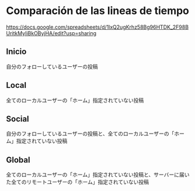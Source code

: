 # Comparación de las lineas de tiempo

https://docs.google.com/spreadsheets/d/1lxQ2ugKrhz58Bg96HTDK_2F98BUritkMyIiBkOByjHA/edit?usp=sharing

## Inicio
自分のフォローしているユーザーの投稿

## Local
全てのローカルユーザーの「ホーム」指定されていない投稿

## Social
自分のフォローしているユーザーの投稿と、全てのローカルユーザーの「ホーム」指定されていない投稿

## Global
全てのローカルユーザーの「ホーム」指定されていない投稿と、サーバーに届いた全てのリモートユーザーの「ホーム」指定されていない投稿
